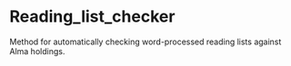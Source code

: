 # Reading_list_checker
Method for automatically checking word-processed reading lists against Alma holdings.
